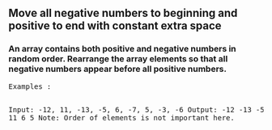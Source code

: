 
<h2>Move all negative numbers to beginning and positive to end with constant extra space</h2>
<h3>
An array contains both positive and negative numbers in random order. Rearrange the array elements so that all negative numbers appear before all positive numbers.
</h3>
<pre>
Examples : 

Input: -12, 11, -13, -5, 6, -7, 5, -3, -6
Output: -12 -13 -5 -7 -3 -6 11 6 5
Note: Order of elements is not important here.
</pre>